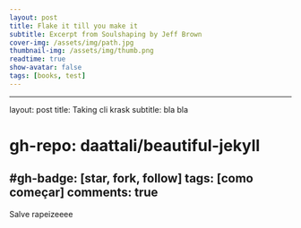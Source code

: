 ```yaml
---
layout: post
title: Flake it till you make it
subtitle: Excerpt from Soulshaping by Jeff Brown
cover-img: /assets/img/path.jpg
thumbnail-img: /assets/img/thumb.png
readtime: true
show-avatar: false
tags: [books, test]
---
```




---
layout: post
title: Taking cli krask
subtitle: bla bla
# gh-repo: daattali/beautiful-jekyll
#gh-badge: [star, fork, follow]
tags: [como começar]
comments: true
---

Salve rapeizeeee